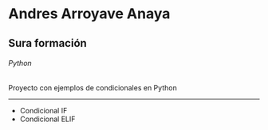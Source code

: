 # Andres Arroyave Anaya
## Sura formación 
###### Python
Proyecto con ejemplos de condicionales en Python
***
- Condicional IF
- Condicional ELIF
